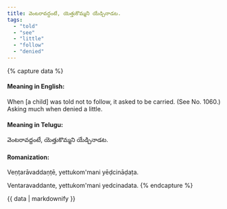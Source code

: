 ```yaml
---
title: వెంటరావద్దంటే, యెత్తుకొమ్మని యేడ్చినాడట.
tags:
  - "told"
  - "see"
  - "little"
  - "follow"
  - "denied"
---
```


{% capture data %}
#### Meaning in English:
When [a child] was told not to follow, it asked to be carried.
(See No. 1060.)
Asking much when denied a little.

#### Meaning in Telugu:
వెంటరావద్దంటే, యెత్తుకొమ్మని యేడ్చినాడట.

#### Romanization:
Veṇṭarāvaddaṇṭē, yettukom'mani yēḍcināḍaṭa.

Ventaravaddante, yettukom'mani yedcinadata.
{% endcapture %}

{{ data | markdownify }}

